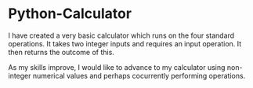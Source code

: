# Python-Calculator
I have created a very basic calculator which runs on the four standard operations.
It takes two integer inputs and requires an input operation.
It then returns the outcome of this.

As my skills improve, I would like to advance to my calculator using non-integer numerical values and
perhaps cocurrently performing operations.
